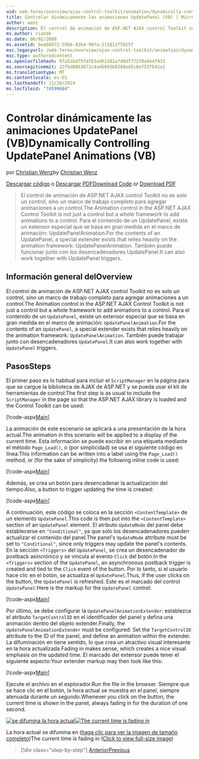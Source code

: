 ```yaml
---
uid: web-forms/overview/ajax-control-toolkit/animation/dynamically-controlling-updatepanel-animations-vb
title: Controlar dinámicamente las animaciones UpdatePanel (VB) | Microsoft Docs
author: wenz
description: El control de animación de ASP.NET AJAX control Toolkit no es solo un control, sino un marco de trabajo completo para agregar animaciones a un control. Para el contenido de...
ms.author: riande
ms.date: 06/02/2008
ms.assetid: bea66072-59b6-42b4-98fa-211812f5925f
msc.legacyurl: /web-forms/overview/ajax-control-toolkit/animation/dynamically-controlling-updatepanel-animations-vb
msc.type: authoredcontent
ms.openlocfilehash: 97a52bd75fdf63ad62282afd9df772f0a9e4f931
ms.sourcegitcommit: 22fbd8863672c4ad6693b8388ad5c8e753fb41a2
ms.translationtype: MT
ms.contentlocale: es-ES
ms.lasthandoff: 11/28/2019
ms.locfileid: "74599684"
---
```

# <a name="dynamically-controlling-updatepanel-animations-vb"></a><span data-ttu-id="8f419-104">Controlar dinámicamente las animaciones UpdatePanel (VB)</span><span class="sxs-lookup"><span data-stu-id="8f419-104">Dynamically Controlling UpdatePanel Animations (VB)</span></span>

<span data-ttu-id="8f419-105">por [Christian Wenz](https://github.com/wenz)</span><span class="sxs-lookup"><span data-stu-id="8f419-105">by [Christian Wenz](https://github.com/wenz)</span></span>

<span data-ttu-id="8f419-106">[Descargar código](https://download.microsoft.com/download/9/3/f/93f8daea-bebd-4821-833b-95205389c7d0/UpdatePanelAnimation2.vb.zip) o [Descargar PDF](https://download.microsoft.com/download/b/6/a/b6ae89ee-df69-4c87-9bfb-ad1eb2b23373/updatepanelanimation2VB.pdf)</span><span class="sxs-lookup"><span data-stu-id="8f419-106">[Download Code](https://download.microsoft.com/download/9/3/f/93f8daea-bebd-4821-833b-95205389c7d0/UpdatePanelAnimation2.vb.zip) or [Download PDF](https://download.microsoft.com/download/b/6/a/b6ae89ee-df69-4c87-9bfb-ad1eb2b23373/updatepanelanimation2VB.pdf)</span></span>

> <span data-ttu-id="8f419-107">El control de animación de ASP.NET AJAX control Toolkit no es solo un control, sino un marco de trabajo completo para agregar animaciones a un control.</span><span class="sxs-lookup"><span data-stu-id="8f419-107">The Animation control in the ASP.NET AJAX Control Toolkit is not just a control but a whole framework to add animations to a control.</span></span> <span data-ttu-id="8f419-108">Para el contenido de un UpdatePanel, existe un extensor especial que se basa en gran medida en el marco de animación: UpdatePanelAnimation.</span><span class="sxs-lookup"><span data-stu-id="8f419-108">For the contents of an UpdatePanel, a special extender exists that relies heavily on the animation framework: UpdatePanelAnimation.</span></span> <span data-ttu-id="8f419-109">También puede funcionar junto con los desencadenadores UpdatePanel.</span><span class="sxs-lookup"><span data-stu-id="8f419-109">It can also work together with UpdatePanel triggers.</span></span>

## <a name="overview"></a><span data-ttu-id="8f419-110">Información general del</span><span class="sxs-lookup"><span data-stu-id="8f419-110">Overview</span></span>

<span data-ttu-id="8f419-111">El control de animación de ASP.NET AJAX control Toolkit no es solo un control, sino un marco de trabajo completo para agregar animaciones a un control.</span><span class="sxs-lookup"><span data-stu-id="8f419-111">The Animation control in the ASP.NET AJAX Control Toolkit is not just a control but a whole framework to add animations to a control.</span></span> <span data-ttu-id="8f419-112">Para el contenido de un `UpdatePanel`, existe un extensor especial que se basa en gran medida en el marco de animación: `UpdatePanelAnimation`.</span><span class="sxs-lookup"><span data-stu-id="8f419-112">For the contents of an `UpdatePanel`, a special extender exists that relies heavily on the animation framework: `UpdatePanelAnimation`.</span></span> <span data-ttu-id="8f419-113">También puede trabajar junto con desencadenadores `UpdatePanel`.</span><span class="sxs-lookup"><span data-stu-id="8f419-113">It can also work together with `UpdatePanel` triggers.</span></span>

## <a name="steps"></a><span data-ttu-id="8f419-114">Pasos</span><span class="sxs-lookup"><span data-stu-id="8f419-114">Steps</span></span>

<span data-ttu-id="8f419-115">El primer paso es lo habitual para incluir el `ScriptManager` en la página para que se cargue la biblioteca de AJAX de ASP.NET y se pueda usar el kit de herramientas de control:</span><span class="sxs-lookup"><span data-stu-id="8f419-115">The first step is as usual to include the `ScriptManager` in the page so that the ASP.NET AJAX library is loaded and the Control Toolkit can be used:</span></span>

[!code-aspx[Main](dynamically-controlling-updatepanel-animations-vb/samples/sample1.aspx)]

<span data-ttu-id="8f419-116">La animación de este escenario se aplicará a una presentación de la hora actual.</span><span class="sxs-lookup"><span data-stu-id="8f419-116">The animation in this scenario will be applied to a display of the current time.</span></span> <span data-ttu-id="8f419-117">Esta información se puede escribir en una etiqueta mediante el método `Page_Load()`, o (por simplicidad) se usa el siguiente código en línea:</span><span class="sxs-lookup"><span data-stu-id="8f419-117">This information can be written into a label using the `Page_Load()` method, or (for the sake of simplicity) the following inline code is used:</span></span>

[!code-aspx[Main](dynamically-controlling-updatepanel-animations-vb/samples/sample2.aspx)]

<span data-ttu-id="8f419-118">Además, se crea un botón para desencadenar la actualización del tiempo:</span><span class="sxs-lookup"><span data-stu-id="8f419-118">Also, a button to trigger updating the time is created:</span></span>

[!code-aspx[Main](dynamically-controlling-updatepanel-animations-vb/samples/sample3.aspx)]

<span data-ttu-id="8f419-119">A continuación, este código se coloca en la sección `<ContentTemplate>` de un elemento `UpdatePanel`.</span><span class="sxs-lookup"><span data-stu-id="8f419-119">This code is then put into the `<ContentTemplate>` section of an `UpdatePanel` element.</span></span> <span data-ttu-id="8f419-120">El atributo `UpdateMode` del panel debe establecerse en `"Conditional"`, ya que solo los desencadenadores pueden actualizar el contenido del panel.</span><span class="sxs-lookup"><span data-stu-id="8f419-120">The panel's `UpdateMode` attribute must be set to `"Conditional"`, since only triggers may update the panel's contents.</span></span> <span data-ttu-id="8f419-121">En la sección `<Triggers>` del `UpdatePanel`, se crea un desencadenador de postback asincrónico y se vincula al evento `Click` del botón.</span><span class="sxs-lookup"><span data-stu-id="8f419-121">In the `<Triggers>` section of the `UpdatePanel`, an asynchronous postback trigger is created and tied to the `Click` event of the button.</span></span> <span data-ttu-id="8f419-122">Por lo tanto, si el usuario hace clic en el botón, se actualiza el `UpdatePanel`.</span><span class="sxs-lookup"><span data-stu-id="8f419-122">Thus, if the user clicks on the button, the `UpdatePanel` is refreshed.</span></span> <span data-ttu-id="8f419-123">Este es el marcado del control `UpdatePanel`:</span><span class="sxs-lookup"><span data-stu-id="8f419-123">Here is the markup for the `UpdatePanel` control:</span></span>

[!code-aspx[Main](dynamically-controlling-updatepanel-animations-vb/samples/sample4.aspx)]

<span data-ttu-id="8f419-124">Por último, se debe configurar la `UpdatePanelAnimationExtender`: establezca el atributo `TargetControlID` en el identificador del panel y defina una animación dentro del objeto extender.</span><span class="sxs-lookup"><span data-stu-id="8f419-124">Finally, the `UpdatePanelAnimationExtender` must be configured: Set the `TargetControlID` attribute to the ID of the panel, and define an animation within the extender.</span></span> <span data-ttu-id="8f419-125">La difuminación en tiene sentido, lo que crea un atractivo visual interesante en la hora actualizada.</span><span class="sxs-lookup"><span data-stu-id="8f419-125">Fading in makes sense, which creates a nice visual emphasis on the updated time.</span></span> <span data-ttu-id="8f419-126">El marcado del extensor puede tener el siguiente aspecto:</span><span class="sxs-lookup"><span data-stu-id="8f419-126">Your extender markup may then look like this:</span></span>

[!code-aspx[Main](dynamically-controlling-updatepanel-animations-vb/samples/sample5.aspx)]

<span data-ttu-id="8f419-127">Ejecute el archivo en el explorador.</span><span class="sxs-lookup"><span data-stu-id="8f419-127">Run the file in the browser.</span></span> <span data-ttu-id="8f419-128">Siempre que se hace clic en el botón, la hora actual se muestra en el panel, siempre atenuada durante un segundo.</span><span class="sxs-lookup"><span data-stu-id="8f419-128">Whenever you click on the button, the current time is shown in the panel, always fading in for the duration of one second.</span></span>

<span data-ttu-id="8f419-129">[![se difumina la hora actual](dynamically-controlling-updatepanel-animations-vb/_static/image2.png)](dynamically-controlling-updatepanel-animations-vb/_static/image1.png)</span><span class="sxs-lookup"><span data-stu-id="8f419-129">[![The current time is fading in](dynamically-controlling-updatepanel-animations-vb/_static/image2.png)](dynamically-controlling-updatepanel-animations-vb/_static/image1.png)</span></span>

<span data-ttu-id="8f419-130">La hora actual se difumina en ([haga clic para ver la imagen de tamaño completo](dynamically-controlling-updatepanel-animations-vb/_static/image3.png))</span><span class="sxs-lookup"><span data-stu-id="8f419-130">The current time is fading in ([Click to view full-size image](dynamically-controlling-updatepanel-animations-vb/_static/image3.png))</span></span>

> [!div class="step-by-step"]
> [<span data-ttu-id="8f419-131">Anterior</span><span class="sxs-lookup"><span data-stu-id="8f419-131">Previous</span></span>](animating-an-updatepanel-control-vb.md)
